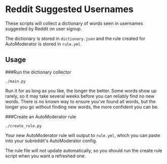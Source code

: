 # Reddit Suggested Usernames

These scripts will collect a dictionary of words seen in usernames suggested
by Reddit on user signup.

The dictionary is stored in `dictionary.json` and the rule created for
AutoModerator is stored in `rule.yml`.

## Usage

###Run the dictionary collector

```shell
./main.py
```

Run it for as long as you like, the longer the better. Some words show up
rarely, so it may take several weeks before you can reliably find no new words.
There is no known way to ensure you've found all words, but the longer you go
without finding new words, the more confident you can be.

###Create an AutoModerator rule

```shell
./create_rule.py
```

Your new AutoModerator rule will output to `rule.yml`, which you can paste
into your subreddit's AutoModerator config.

The rule file will not update automatically, so you should run the create rule
script when you want a refreshed one.
